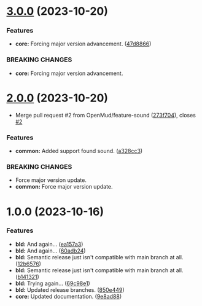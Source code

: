 # [3.0.0](https://github.com/OpenMud/client/compare/v2.0.0...v3.0.0) (2023-10-20)


### Features

* **core:** Forcing major version advancement. ([47d8866](https://github.com/OpenMud/client/commit/47d8866c50a29ad73b3240e3bef4bdd23daa6d94))


### BREAKING CHANGES

* **core:** Forcing major version advancement.

# [2.0.0](https://github.com/OpenMud/client/compare/v1.0.0...v2.0.0) (2023-10-20)


* Merge pull request #2 from OpenMud/feature-sound ([273f704](https://github.com/OpenMud/client/commit/273f70474f8b4646f7bf22f089f29ebe0a6159b8)), closes [#2](https://github.com/OpenMud/client/issues/2)


### Features

* **common:** Added support found sound. ([a328cc3](https://github.com/OpenMud/client/commit/a328cc349cab75d574a64281cb37ab1402cc0d54))


### BREAKING CHANGES

* Force major version update.
* **common:** Force major version update.

# 1.0.0 (2023-10-16)


### Features

* **bld:** And again... ([ea157a3](https://github.com/OpenMud/client/commit/ea157a36855cd87f4479de8005a9949514759b38))
* **bld:** And again... ([60adb24](https://github.com/OpenMud/client/commit/60adb2461bd5ca10436d41d7a9e42376d4894ecb))
* **bld:** Semantic release just isn't compatible with main branch at all. ([12b6576](https://github.com/OpenMud/client/commit/12b6576943ee82379284812d18be3915a13f5f1b))
* **bld:** Semantic release just isn't compatible with main branch at all. ([b141321](https://github.com/OpenMud/client/commit/b141321ae966259d8be7181a2aa3037d9a4317a4))
* **bld:** Trying again... ([69c98e1](https://github.com/OpenMud/client/commit/69c98e150b34c10a09726af6cf21b8904adab53d))
* **bld:** Updated release branches. ([850e449](https://github.com/OpenMud/client/commit/850e4490f8f0926752450ec43917db07f16f2392))
* **core:** Updated documentation. ([9e8ad88](https://github.com/OpenMud/client/commit/9e8ad88bc79b2bea707063a117ba439e60184ef9))
